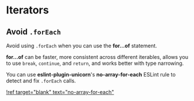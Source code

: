 # Iterators

## Avoid `.forEach`

Avoid using `.forEach` when you can use the **for...of** statement.

**for...of** can be faster, more consistent across different iterables, allows
you to use `break`, `continue`, and `return`, and works better with type
narrowing.

You can use **eslint-plugin-unicorn**'s **no-array-for-each** ESLint rule to
detect and fix `.forEach` calls.

[!ref target="blank" text="no-array-for-each"](https://github.com/sindresorhus/eslint-plugin-unicorn/blob/main/docs/rules/no-array-for-each.md)
